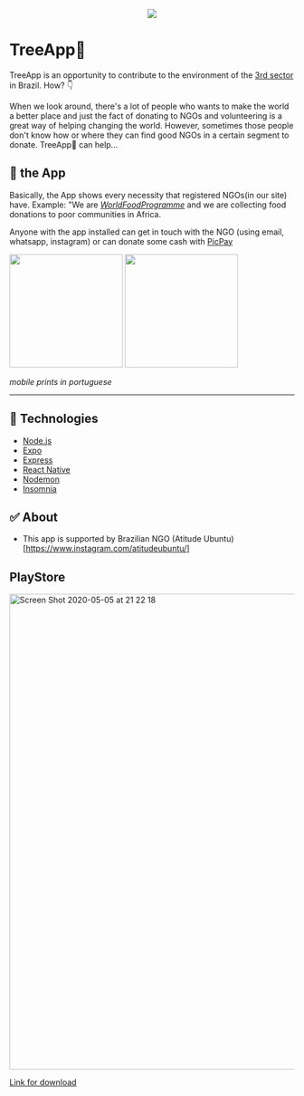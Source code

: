 <p align="center">
  <img src="https://user-images.githubusercontent.com/44576768/80531289-c143a600-8970-11ea-8161-086e3028eaac.png">
</p>


# TreeApp:palm_tree:


TreeApp is an opportunity to contribute to the environment of the [3rd sector](https://en.wikipedia.org/wiki/Third_sector) in Brazil. How? :point_down:


When we look around, there's a lot of people who wants to make the world a better place and just the fact of donating to NGOs and volunteering 
is a great way of helping changing the world. However, sometimes those people don't know how or where they can find good NGOs in a certain segment to donate.
TreeApp:palm_tree: can help...

## :iphone: the App


Basically, the App shows every necessity that registered NGOs(in our site) have. Example: "We are [_WorldFoodProgramme_](https://www.wfp.org/donate-now) and we are collecting food donations
to poor communities in Africa.

Anyone with the app installed can get in touch with the NGO (using email, whatsapp, instagram) or can donate some cash with [PicPay](https://www.picpay.com/site)
<div>
<img src="https://user-images.githubusercontent.com/44576768/80530076-de777500-896e-11ea-9312-8530249c013f.jpeg" width="200" />

<img src="https://user-images.githubusercontent.com/44576768/80530070-dcadb180-896e-11ea-8c4f-304f26f030ed.jpeg" width="200" />
</div>

_mobile prints in portuguese_

---
## :hammer: Technologies
* [Node.js](https://nodejs.org/en/)
* [Expo](https://expo.io/)
* [Express](https://expressjs.com/pt-br/)
* [React Native](https://reactnative.dev/)
* [Nodemon](https://nodemon.io/)
* [Insomnia](https://insomnia.rest/)

## :white_check_mark: About
* This app is supported by Brazilian NGO (Atitude Ubuntu)[https://www.instagram.com/atitudeubuntu/]

## PlayStore

<img width="840" alt="Screen Shot 2020-05-05 at 21 22 18" src="https://user-images.githubusercontent.com/44576768/81129154-d5137d00-8f19-11ea-98ab-5c0dbd306f66.png">

[Link for download](https://play.google.com/store/apps/details?id=com.ubuntu.treeapp)
